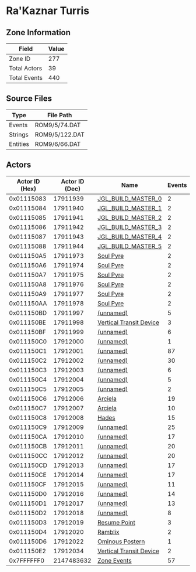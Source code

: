 # Ra'Kaznar Turris

## Zone Information

| Field        |   Value |
|--------------|---------|
| Zone ID      |     277 |
| Total Actors |      39 |
| Total Events |     440 |

## Source Files

| Type     | File Path      |
|----------|----------------|
| Events   | ROM9/5/74.DAT  |
| Strings  | ROM9/5/122.DAT |
| Entities | ROM9/6/66.DAT  |

## Actors

| Actor ID (Hex)   |   Actor ID (Dec) | Name                                                                       |   Events |
|------------------|------------------|----------------------------------------------------------------------------|----------|
| 0x01115083       |         17911939 | [JGL_BUILD_MASTER_0](./17911939%20-%20JGL_BUILD_MASTER_0.md)               |        2 |
| 0x01115084       |         17911940 | [JGL_BUILD_MASTER_1](./17911940%20-%20JGL_BUILD_MASTER_1.md)               |        2 |
| 0x01115085       |         17911941 | [JGL_BUILD_MASTER_2](./17911941%20-%20JGL_BUILD_MASTER_2.md)               |        2 |
| 0x01115086       |         17911942 | [JGL_BUILD_MASTER_3](./17911942%20-%20JGL_BUILD_MASTER_3.md)               |        2 |
| 0x01115087       |         17911943 | [JGL_BUILD_MASTER_4](./17911943%20-%20JGL_BUILD_MASTER_4.md)               |        2 |
| 0x01115088       |         17911944 | [JGL_BUILD_MASTER_5](./17911944%20-%20JGL_BUILD_MASTER_5.md)               |        2 |
| 0x011150A5       |         17911973 | [Soul Pyre](./17911973%20-%20Soul%20Pyre.md)                               |        2 |
| 0x011150A6       |         17911974 | [Soul Pyre](./17911974%20-%20Soul%20Pyre.md)                               |        2 |
| 0x011150A7       |         17911975 | [Soul Pyre](./17911975%20-%20Soul%20Pyre.md)                               |        2 |
| 0x011150A8       |         17911976 | [Soul Pyre](./17911976%20-%20Soul%20Pyre.md)                               |        2 |
| 0x011150A9       |         17911977 | [Soul Pyre](./17911977%20-%20Soul%20Pyre.md)                               |        2 |
| 0x011150AA       |         17911978 | [Soul Pyre](./17911978%20-%20Soul%20Pyre.md)                               |        2 |
| 0x011150BD       |         17911997 | [(unnamed)](./17911997.md)                                                 |        5 |
| 0x011150BE       |         17911998 | [Vertical Transit Device](./17911998%20-%20Vertical%20Transit%20Device.md) |        3 |
| 0x011150BF       |         17911999 | [(unnamed)](./17911999.md)                                                 |        6 |
| 0x011150C0       |         17912000 | [(unnamed)](./17912000.md)                                                 |        1 |
| 0x011150C1       |         17912001 | [(unnamed)](./17912001.md)                                                 |       87 |
| 0x011150C2       |         17912002 | [(unnamed)](./17912002.md)                                                 |       30 |
| 0x011150C3       |         17912003 | [(unnamed)](./17912003.md)                                                 |        6 |
| 0x011150C4       |         17912004 | [(unnamed)](./17912004.md)                                                 |        5 |
| 0x011150C5       |         17912005 | [(unnamed)](./17912005.md)                                                 |        2 |
| 0x011150C6       |         17912006 | [Arciela](./17912006%20-%20Arciela.md)                                     |       19 |
| 0x011150C7       |         17912007 | [Arciela](./17912007%20-%20Arciela.md)                                     |       10 |
| 0x011150C8       |         17912008 | [Hades](./17912008%20-%20Hades.md)                                         |       15 |
| 0x011150C9       |         17912009 | [(unnamed)](./17912009.md)                                                 |       25 |
| 0x011150CA       |         17912010 | [(unnamed)](./17912010.md)                                                 |       17 |
| 0x011150CB       |         17912011 | [(unnamed)](./17912011.md)                                                 |       20 |
| 0x011150CC       |         17912012 | [(unnamed)](./17912012.md)                                                 |       20 |
| 0x011150CD       |         17912013 | [(unnamed)](./17912013.md)                                                 |       17 |
| 0x011150CE       |         17912014 | [(unnamed)](./17912014.md)                                                 |       17 |
| 0x011150CF       |         17912015 | [(unnamed)](./17912015.md)                                                 |       11 |
| 0x011150D0       |         17912016 | [(unnamed)](./17912016.md)                                                 |       14 |
| 0x011150D1       |         17912017 | [(unnamed)](./17912017.md)                                                 |       13 |
| 0x011150D2       |         17912018 | [(unnamed)](./17912018.md)                                                 |        8 |
| 0x011150D3       |         17912019 | [Resume Point](./17912019%20-%20Resume%20Point.md)                         |        3 |
| 0x011150D4       |         17912020 | [Ramblix](./17912020%20-%20Ramblix.md)                                     |        2 |
| 0x011150D6       |         17912022 | [Ominous Postern](./17912022%20-%20Ominous%20Postern.md)                   |        1 |
| 0x011150E2       |         17912034 | [Vertical Transit Device](./17912034%20-%20Vertical%20Transit%20Device.md) |        2 |
| 0x7FFFFFF0       |       2147483632 | [Zone Events](./Zone%20Events.md)                                          |       57 |